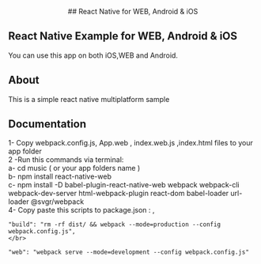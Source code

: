 <p align="center">
 ## React Native for WEB, Android &amp; iOS
</br>

## React Native Example for WEB, Android &amp; iOS

You can use this app on both iOS,WEB and Android.

## About

This is a simple react native multiplatform sample
</br>
## Documentation
1- Copy webpack.config.js, App.web , index.web.js ,index.html files to your app folder
</br>
2 -Run this commands via terminal: 
</br>
   a-    cd music ( or your app folders name )
   </br>
   b-    npm install react-native-web
   </br>
   c-    npm install -D babel-plugin-react-native-web webpack webpack-cli webpack-dev-server html-webpack-plugin react-dom babel-loader url-loader @svgr/webpack
   </br>
 4-  Copy paste this scripts to package.json :  ,
 </br>
 
    "build": "rm -rf dist/ && webpack --mode=production --config webpack.config.js",
    </br>
    
    "web": "webpack serve --mode=development --config webpack.config.js"
 </br>
</p>
